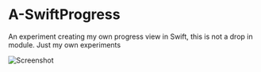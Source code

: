 # A-SwiftProgress

An experiment creating my own progress view in Swift, this is not a drop in module. Just my own experiments

![Screenshot](http://i.imgur.com/vfiJtai.png "Screenshot")
